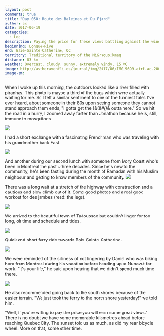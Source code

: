 ```yaml
---
layout: post
comments: true
title: "Day 050: Route des Baleines et Du Fjord"
author: ac
date: 2017-06-19
categories:
  - Log
description: Paying the price for these views battling against the wind.
beginning: Longue-Rive
end: Baie-Sainte-Catherine, QC
territory: Traditional territory of the Mi&rsquo;kmaq 
distance: 83 km
weather: Overcast, cloudy, sunny, extremely windy, 15 ºC
image: http://astheravenfli.es/journal/img/2017/06/IMG_9699-atrf-ac-2000-web.jpg
image-sm:
---
```


When I woke up this morning, the outdoors looked like a river filled with piranhas. This photo is maybe a third of the bugs which were actually waiting for me. So I felt a similar sentiment to one of the funniest tales I've ever heard, about someone in their 80s upon seeing someone they cannot stand approach them ends, "I gotta get the )&(&*#()*& outta here." So we hit the road in a hurry, I zoomed away faster than Jonathon because he is, still, immune to mosquitoes.

<img src="http://astheravenfli.es/journal/img/2017/06/IMG_9696-atrf-ac-2000-web.jpg">

I had a short exchange with a fascinating Frenchman who was traveling with his grandmother back East. 

<img src="http://astheravenfli.es/journal/img/2017/06/IMG_9700-atrf-ac-2000-web.jpg">

And another during our second lunch with someone from Ivory Coast who's been in Montreal the past ~three decades. Since he's new to the community, he's been fasting during the month of Ramadan with his Muslim neighbour and getting to know members of the community. 
<img src="http://astheravenfli.es/journal/img/2017/06/IMG_9704-atrf-ac-2000-web.jpg">

There was a long wait at a stretch of the highway with construction and a cautious and slow climb out of it. Some good photos and a real good workout for des jambes (read: the legs).

<img src="http://astheravenfli.es/journal/img/2017/06/IMG_9711-atrf-ac-2000-web.jpg">

We arrived to the beautiful town of Tadoussac but couldn't linger for too long, oh time and schedule and tides. 

<img src="http://astheravenfli.es/journal/img/2017/06/IMG_9716-atrf-ac-2000-web.jpg">

Quick and short ferry ride towards Baie-Sainte-Catherine.

<img src="http://astheravenfli.es/journal/img/2017/06/IMG_9722-atrf-ac-2000-web.jpg">

We were reminded of the silliness of not lingering by Daniel who was biking here from Montreal during his vacation before heading up to Nunavut for work. "It's your life," he said upon hearing that we didn't spend much time there.

<img src="http://astheravenfli.es/journal/img/2017/06/IMG_9744-atrf-ac-2000-web.jpg">

He also recommended going back to the south shores because of the easier terrain. "We just took the ferry to the north shore yesterday!" we told him. 

"Well, if you're willing to pay the price you will earn some great views." There is no doubt we have some memorable kilometres ahead before reaching Quebec City. The sunset told us as much, as did my rear bicycle wheel. More on that, some other time.